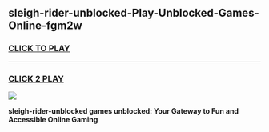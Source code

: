 
## sleigh-rider-unblocked-Play-Unblocked-Games-Online-fgm2w
<h3>
<a href="https://premium76.site?title=sleigh-rider-unblocked&ref=25A">CLICK TO PLAY</a></h3>
<hr>

<h3>
<a href="https://premium76.site?title=sleigh-rider-unblocked&ref=25A">CLICK 2 PLAY</a>
  
</h3>

<a href="https://premium76.site?title=sleigh-rider-unblocked&ref=25A"><img src="https://clearcache.store/games.png"></a>


**sleigh-rider-unblocked games unblocked: Your Gateway to Fun and Accessible Online Gaming**
